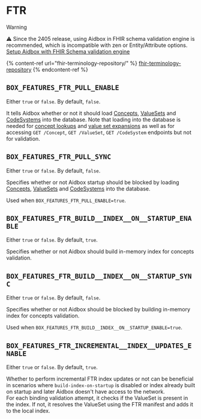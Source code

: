 # FTR

> [!WARNING]
> ⚠️ Since the 2405 release, using Aidbox in FHIR schema validation engine is recommended, 
which is incompatible with zen or Entity/Attribute options. 
[Setup Aidbox with FHIR Schema validation engine](broken-reference)

{% content-ref url="fhir-terminology-repository/" %}
[fhir-terminology-repository](fhir-terminology-repository/README.md)
{% endcontent-ref %}

## `BOX_FEATURES_FTR_PULL_ENABLE`

Either `true` or `false`. By default, `false`.

It tells Aidbox whether or not it should load [Concepts](../../../modules/terminology/concept/README.md), [ValueSets](../../../modules/terminology/valueset/README.md) and [CodeSystems](../../../modules/terminology/codesystem-and-concept/README.md) into the database. Note that loading into the database is needed for [concept lookups](broken-reference) and [value set expansions](broken-reference) as well as for accessing `GET /Concept`, `GET /ValueSet`, `GET /CodeSystem` endpoints but not for validation.

## `BOX_FEATURES_FTR_PULL_SYNC`

Either `true` or `false`. By default, `false`.

Specifies whether or not Aidbox startup should be blocked by loading [Concepts](../../../modules/terminology/concept/README.md), [ValueSets](../../../modules/terminology/valueset/README.md) and [CodeSystems](../../../modules/terminology/codesystem-and-concept/README.md) into the database.

Used when `BOX_FEATURES_FTR_PULL_ENABLE=true`.

## `BOX_FEATURES_FTR_BUILD__INDEX__ON__STARTUP_ENABLE`

Either `true` or `false`. By default, `true`.

Specifies whether or not Aidbox should build in-memory index for concepts validation.

## `BOX_FEATURES_FTR_BUILD__INDEX__ON__STARTUP_SYNC`

Either `true` or `false`. By default, `false`.

Specifies whether or not Aidbox should be blocked by building in-memory index for concepts validation.

Used when `BOX_FEATURES_FTR_BUILD__INDEX__ON__STARTUP_ENABLE=true`.

## `BOX_FEATURES_FTR_INCREMENTAL__INDEX__UPDATES_ENABLE`

Either `true` or `false`. By default, `true`.

Whether to perform incremental FTR index updates or not can be beneficial in scenarios where `build-index-on-startup` is disabled or index already built on startup and later Aidbox doesn't have access to the network. \
For each binding validation attempt, it checks if the ValueSet is present in the index. If not, it resolves the ValueSet using the FTR manifest and adds it to the local index.
